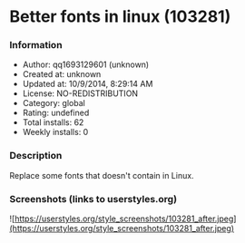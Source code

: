 # Better fonts in linux (103281)

### Information
- Author: qq1693129601 (unknown)
- Created at: unknown
- Updated at: 10/9/2014, 8:29:14 AM
- License: NO-REDISTRIBUTION
- Category: global
- Rating: undefined
- Total installs: 62
- Weekly installs: 0


### Description
Replace some fonts that doesn't contain in Linux.


### Screenshots (links to userstyles.org)
![https://userstyles.org/style_screenshots/103281_after.jpeg](https://userstyles.org/style_screenshots/103281_after.jpeg)


